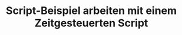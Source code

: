 ---
layout: article
title: Script-Beispiel arbeiten mit einem Zeitgesteuerten Script
description: 
  - In diesem Templates lernen Sie wie Sie ein Zeitgesteuertes Skript verwenden, dass abhängig von der Tageszeit unterschiedliche Werte zurück gibt. 
lang: de
weight: 50
isDraft: false
ref: Script_Timer_Text
category:
  - Script
  - Scripting
image: Script_Timer_Text_EN.png
download: Script_Timer_Text_EN.pbmx
overview_description:
overview_benefits:
overview_data_sources:
---